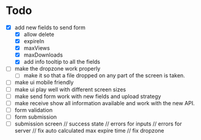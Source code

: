 # Todo

- [x] add new fields to send form
  - [x] allow delete
  - [x] expireIn
  - [x] maxViews
  - [x] maxDownloads
  - [x] add info tooltip to all the fields
- [ ] make the dropzone work properly
  - [ ] make it so that a file dropped on any part of the screen is taken.
- [ ] make ui mobile friendly
- [ ] make ui play well with different screen sizes
- [ ] make send form work with new fields and upload strategy
- [ ] make receive show all information available and work with the new API.
- [ ] form validation
- [ ] form submission
- [ ] submission screen
    // success state
    // errors for inputs
    // errors for server
    // fix auto calculated max expire time
    // fix dropzone